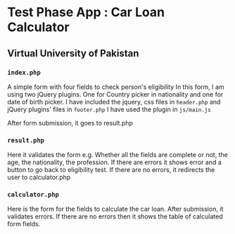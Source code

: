 # Test Phase App : Car Loan Calculator
## Virtual University of Pakistan

### `index.php`

A simple form with four fields to check person's eligibility
In this form, I am using two jQuery plugins. One for Country picker in nationality and one for date of birth picker. I have included the jquery, css files in `header.php` and jQuery plugins' files in `footer.php` I have used the plugin in `js/main.js`

After form submission, it goes to result.php

### `result.php`

Here it validates the form e.g. Whether all the fields are complete or not, the age, the nationality, the profession.
If there are errors it shows error and a button to go back to eligibility test.
If there are no errors, it redirects the user to calculator.php

### `calculator.php`

Here is the form for the fields to calculate the car loan. After submission, it validates errors. If there are no errors then it shows the
table of calculated form fields.

